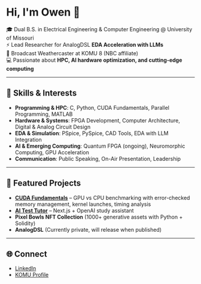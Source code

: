 # Hi, I'm Owen 👋  

🎓 Dual B.S. in Electrical Engineering & Computer Engineering @ University of Missouri  
⚡ Lead Researcher for AnalogDSL **EDA Acceleration with LLMs**  
📡 Broadcast Weathercaster at KOMU 8 (NBC affiliate)  
💻 Passionate about **HPC, AI hardware optimization, and cutting-edge computing**  

---

## 🚀 Skills & Interests
- **Programming & HPC**: C, Python, CUDA Fundamentals, Parallel Programming, MATLAB  
- **Hardware & Systems**: FPGA Development, Computer Architecture, Digital & Analog Circuit Design  
- **EDA & Simulation**: PSpice, PySpice, CAD Tools, EDA with LLM Integration  
- **AI & Emerging Computing**: Quantum FPGA (ongoing), Neuromorphic Computing, GPU Acceleration  
- **Communication**: Public Speaking, On-Air Presentation, Leadership  

---

## 📂 Featured Projects
- **[CUDA Fundamentals](https://github.com/owenfriedewald/cuda-vector-matrix)** – GPU vs CPU benchmarking with error-checked memory management, kernel launches, timing analysis
- **[AI Test Tutor](https://github.com/owenfriedewald/ai-test-tutor)** – Next.js + OpenAI study assistant  
- **Pixel Bowls NFT Collection** (1000+ generative assets with Python + Solidity)
- **AnalogDSL** (Currently private, will release when published)
---

## 🌐 Connect
- [LinkedIn](https://linkedin.com/in/owenfriedewald)  
- [KOMU Profile](https://www.komu.com/users/profile/owen%20friedewald/)
